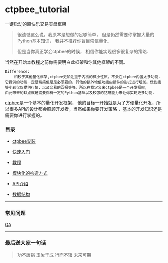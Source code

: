# ctpbee_tutorial

一键启动的超快乐交易实盘框架

> 很遗憾这么说，我原本是想做的足够简单， 但是仍然需要你掌握大量的Python基本知识， 我并不推荐你盲目崇信量化.
>
> 但是当你真正学会ctpbee的时候， 相信你能实现很多很复杂的策略.

当然在开始本教程之前你需要明白此框架和你其他框架的不同。

```textmate
Difference:
    相较于其他量化框架,ctpbee更加注重于内核的微小性质。不会在ctpbee内置太多功能，
它提供的功能一定是精简但是是必须要的，其他的额外增值功能由插件的形式进行增加。做到能
够小到仅仅提供行情，以及交易的回报等等。所以在我定义来ctpbee是一个开发框架, 
由此带来的缺点就是需要你有一定的Python基础以及较强的钻研能力来让你实现更多功能.
```

[ctpbee](https://github.com/ctpbee/ctpbee)是一个基本的量化开发框架， 他的目标一开始就是为了方便量化开发，所以很多API的设计都会照顾开发者，当然如果你要开发策略
，基本的开发知识还是需要你进行掌握的。

### 目录

- [ctpbee安装](install.md)

- [快速入门](demo.md)

- [教程](tutorial.md)

- [模块化的构造方式](module.md)

- [API介绍](API.md)

- [数据结构](constant.md)

---

### 常见问题

[QA](error.md)


---

### 最后送大家一句话

> 功不唐捐 玉汝于成 行而不辍 未来可期



